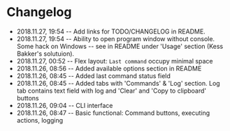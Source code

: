 # Changelog

- 2018.11.27, 19:54 -- Add links for TODO/CHANGELOG in README.
- 2018.11.27, 19:54 -- Ability to open program window without console. Some hack on Windows -- see in README under 'Usage' section (Kess Bakker's solutuion).
- 2018.11.27, 00:52 -- Flex layout: `Last command` occupy minimal space
- 2018.11.26, 08:56 -- Added available options section in README
- 2018.11.26, 08:45 -- Added last command status field
- 2018.11.26, 08:45 -- Added tabs with 'Commands' & 'Log' section. Log tab contains text field with log and 'Clear' and 'Copy to clipboard' buttons
- 2018.11.26, 09:04 -- CLI interface
- 2018.11.26, 08:47 -- Basic functional: Command buttons, executing actions, logging
